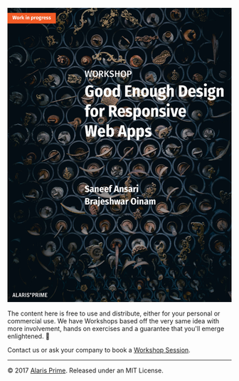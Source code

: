 ![Book Cover](cover.jpg)

The content here is free to use and distribute, either for your personal or commercial use. We have Workshops based off the very same idea with more involvement, hands on exercises and a guarantee that you'll emerge enlightened. 🙂

Contact us or ask your company to book a [Workshop Session](https://alarisprime.com/workshops/).

---

© 2017 [Alaris Prime](https://alarisprime.com/). Released under an MIT License.
